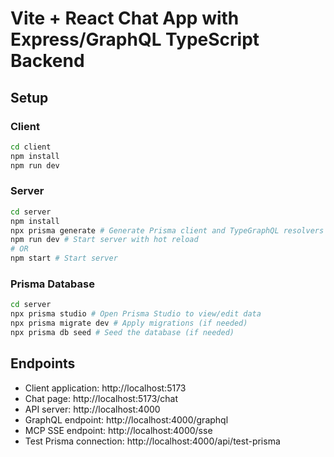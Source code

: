 # Vite + React Chat App with Express/GraphQL TypeScript Backend

## Setup

### Client
```bash
cd client
npm install
npm run dev
```

### Server
```bash
cd server
npm install
npx prisma generate # Generate Prisma client and TypeGraphQL resolvers
npm run dev # Start server with hot reload
# OR
npm start # Start server
```

### Prisma Database
```bash
cd server
npx prisma studio # Open Prisma Studio to view/edit data
npx prisma migrate dev # Apply migrations (if needed)
npx prisma db seed # Seed the database (if needed)
```

## Endpoints

- Client application: http://localhost:5173
- Chat page: http://localhost:5173/chat
- API server: http://localhost:4000
- GraphQL endpoint: http://localhost:4000/graphql
- MCP SSE endpoint: http://localhost:4000/sse
- Test Prisma connection: http://localhost:4000/api/test-prisma
